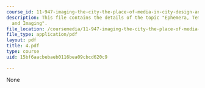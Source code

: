 ```yaml
---
course_id: 11-947-imaging-the-city-the-place-of-media-in-city-design-and-development-fall-1998
description: This file contains the details of the topic "Ephemera, Temporary Urbanism,
  and Imaging".
file_location: /coursemedia/11-947-imaging-the-city-the-place-of-media-in-city-design-and-development-fall-1998/15bf6aacbebaeb0116bea09cbcd620c9_4.pdf
file_type: application/pdf
layout: pdf
title: 4.pdf
type: course
uid: 15bf6aacbebaeb0116bea09cbcd620c9

---
```

None